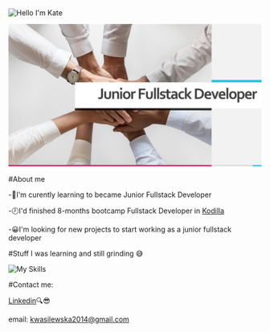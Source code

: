 <img alt="Hello I'm Kate" align="center" src="https://readme-typing-svg.demolab.com?font=Fira+Code&size=19&pause=1000&color=A66FFF&center=false&vCenter=true&width=435&lines=Hello+I'm+Kate">

![logo](https://github.com/KatWas/Kasia-cv/blob/main/asssets/Junior%20Fullstack%20Developer.jpg)

#About me

-🤞I'm curently learning to became Junior Fullstack Developer

-🕗I'd finished 8-months bootcamp Fullstack Developer in [Kodilla](https://www.kodilla.com)

-😀I'm looking for new projects to start working as a junior fullstack developer 

#Stuff I was learning and still grinding 😅

![My Skills](https://skillicons.dev/icons?i=git,github,typescript,react,nextjs,jest,css,npm,nodejs)

#Contact me:

[Linkedin](https://www.linkedin.com/in/katarzyna-wasilewska-703b78103/)🔍😎

email: kwasilewska2014@gmail.com


